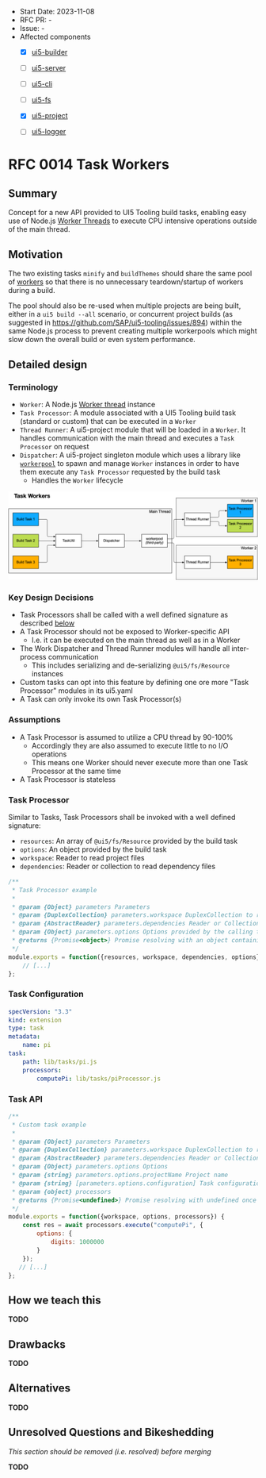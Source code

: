 - Start Date: 2023-11-08
- RFC PR: -
- Issue: -
- Affected components <!-- Check affected components by writing an "X" into the brackets -->
    + [x] [ui5-builder](https://github.com/SAP/ui5-builder)
    + [ ] [ui5-server](https://github.com/SAP/ui5-server)
    + [ ] [ui5-cli](https://github.com/SAP/ui5-cli)
    + [ ] [ui5-fs](https://github.com/SAP/ui5-fs)
    + [x] [ui5-project](https://github.com/SAP/ui5-project)
    + [ ] [ui5-logger](https://github.com/SAP/ui5-logger)


# RFC 0014 Task Workers

## Summary
<!-- You can either remove the following explanatory text or move it into this comment for later reference -->

Concept for a new API provided to UI5 Tooling build tasks, enabling easy use of Node.js [Worker Threads](https://nodejs.org/api/worker_threads.html) to execute CPU intensive operations outside of the main thread.

## Motivation
<!-- You can either remove the following explanatory text or move it into this comment for later reference -->

The two existing tasks `minify` and `buildThemes` should share the same pool of [workers](https://nodejs.org/api/worker_threads.html) so that there is no unnecessary teardown/startup of workers during a build.

The pool should also be re-used when multiple projects are being built, either in a `ui5 build --all` scenario, or concurrent project builds (as suggested in https://github.com/SAP/ui5-tooling/issues/894) within the same Node.js process to prevent creating multiple workerpools which might slow down the overall build or even system performance.

## Detailed design
<!-- You can either remove the following explanatory text or move it into this comment for later reference -->

### Terminology

* `Worker`: A Node.js [Worker thread](https://nodejs.org/api/worker_threads.html) instance
* `Task Processor`: A module associated with a UI5 Tooling build task (standard or custom) that can be executed in a `Worker`
* `Thread Runner`: A ui5-project module that will be loaded in a `Worker`. It handles communication with the main thread and executes a `Task Processor` on request
* `Dispatcher`: A ui5-project singleton module which uses a library like [`workerpool`](https://github.com/josdejong/workerpool) to spawn and manage `Worker` instances in order to have them execute any `Task Processor` requested by the build task
	- Handles the `Worker` lifecycle

![](./resources/0014-task-workers.png)

### Key Design Decisions

* Task Processors shall be called with a well defined signature as described [below](#task-processor)
* A Task Processor should not be exposed to Worker-specific API
	- I.e. it can be executed on the main thread as well as in a Worker
* The Work Dispatcher and Thread Runner modules will handle all inter-process communication
	- This includes serializing and de-serializing `@ui5/fs/Resource` instances
* Custom tasks can opt into this feature by defining one ore more "Task Processor" modules in its ui5.yaml
* A Task can only invoke its own Task Processor(s)

### Assumptions

* A Task Processor is assumed to utilize a CPU thread by 90-100%
	- Accordingly they are also assumed to execute little to no I/O operations
	- This means one Worker should never execute more than one Task Processor at the same time
* A Task Processor is stateless

### Task Processor

Similar to Tasks, Task Processors shall be invoked with a well defined signature:

* `resources`: An array of `@ui5/fs/Resource` provided by the build task
* `options`: An object provided by the build task
* `workspace`: Reader to read project files
* `dependencies`: Reader or collection to read dependency files

```js
/**
 * Task Processor example
 *
 * @param {Object} parameters Parameters
 * @param {DuplexCollection} parameters.workspace DuplexCollection to read and write files
 * @param {AbstractReader} parameters.dependencies Reader or Collection to read dependency files
 * @param {Object} parameters.options Options provided by the calling task
 * @returns {Promise<object>} Promise resolving with an object containing the result of the process in an arbitrary format
 */
module.exports = function({resources, workspace, dependencies, options}) {
    // [...]
};
````

### Task Configuration


```yaml
specVersion: "3.3"
kind: extension
type: task
metadata:
    name: pi
task:
    path: lib/tasks/pi.js
    processors:
    	computePi: lib/tasks/piProcessor.js
```


### Task API

```js
/**
 * Custom task example
 *
 * @param {Object} parameters Parameters
 * @param {DuplexCollection} parameters.workspace DuplexCollection to read and write files
 * @param {AbstractReader} parameters.dependencies Reader or Collection to read dependency files
 * @param {Object} parameters.options Options
 * @param {string} parameters.options.projectName Project name
 * @param {string} [parameters.options.configuration] Task configuration if given in ui5.yaml
 * @param {object} processors
 * @returns {Promise<undefined>} Promise resolving with undefined once data has been written
 */
module.exports = function({workspace, options, processors}) {
    const res = await processors.execute("computePi", {
    	options: {
    		digits: 1000000
    	}
    });
   // [...] 
};
````


## How we teach this
<!-- You can either remove the following explanatory text or move it into this comment for later reference -->

**TODO**

## Drawbacks
<!-- You can either remove the following explanatory text or move it into this comment for later reference -->

**TODO**

## Alternatives
<!-- You can either remove the following explanatory text or move it into this comment for later reference -->

**TODO**

## Unresolved Questions and Bikeshedding
<!-- You can either remove the following explanatory text or move it into this comment for later reference -->

*This section should be removed (i.e. resolved) before merging*

**TODO**
